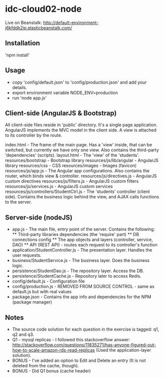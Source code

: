 idc-cloud02-node
================
Live on Beanstalk:
http://default-environment-j6kfddk2ip.elasticbeanstalk.com/


Installation
----------------
'npm install'


Usage
----------------
* copy 'config/default.json' to 'config/production.json' and add your details.
* export environment variable NODE_ENV=production
* run 'node app.js'


Client-side (AngularJS & Bootstrap)
----------------
All client-side files reside in 'public' directory. It's a single page application.
AngularJS implements the MVC model in the client side. A view is attached to its controller by the route.

index.html                              -   The frame of the main page. Has a 'view' inside, that can be switched, but currently we have only one view.
                                            Also contains the third-party 'dependencies' (scripts).
layout.html                             -   The 'view' of the 'students'.
resources/bootstrap                     -   Bootstrap library
resources/js/lib/angular                -   AngularJS library
resources/css                           -   CSS
resources/images                        -   Images (favicon)
resources/js/app.js                     -   The Angular app configurations. Also contains the router, which binds view & controller.
resources/js/directives.js              -   AngularJS custom directives
resources/js/filters.js                 -   AngularJS custom filters
resources/js/services.js                -   AngularJS custom services
resources/js/controllers/StudentCtrl.js -   The 'students' controller (client side).
                                            Contains the business logic behind the view, and AJAX calls functions to the server.


Server-side (nodeJS)
----------------

* app.js      -   The main file, entry point of the server. Contains the following:
** Third-party libraries dependencies (the 'require' part)
** DB connections config
** The app objects and layers (controller, service, DAO)
** API (REST API) - routes each request to its controller's function
* application/StudentController.js    -   The presentation layer. Handles the user requests.
* business/StudentService.js          -   The business layer. Does the business logic.
* persistence/StudentDao.js           -   The repository layer. Access the DB.
* persistence/StudentCache.js         -   Repository later to access Redis.
* config/default.js                   -   Configuration file
* config/production.js                -   REMOVED FROM SOURCE CONTROL - same as default.js but with real values
* package.json                        -   Contains the app info and dependencies for the NPM (package manager)


Notes
----------------
* The source code solution for each question in the exercise is tagged: q1, q2 and q3.
* Q1 - mysql replicas - I followed this stackoverflow answer: http://stackoverflow.com/questions/11835271/has-anyone-figured-out-how-to-scale-amazon-rds-read-replicas
  (Used the application-layer solution).
* BONUS - I've added an option to Edit and Delete an entry (It is not deleted from the cache, though).
* BONUS - Did Q1 bonus (cache header)